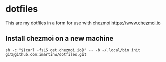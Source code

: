 # dotfiles

This are my dotfiles in a form for use with chezmoi https://www.chezmoi.io

## Install chezmoi on a new machine

    sh -c "$(curl -fsLS get.chezmoi.io)" -- -b ~/.local/bin init git@github.com:imartinw/dotfiles.git


